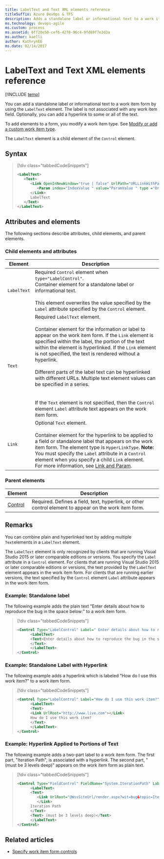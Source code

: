 ```yaml
---
title: LabelText and Text XML elements reference 
titleSuffix: Azure DevOps & TFS
description: Adds a standalone label or informational text to a work item form by using the LabelText element
ms.technology: devops-agile
ms.custom: process
ms.assetid: 6ff20e50-cef6-4278-96c4-9fd69f7e2d3a
ms.author: kaelli
author: KathrynEE
ms.date: 02/14/2017
---
```


# LabelText and Text XML elements reference

[!INCLUDE [temp](../../includes/customization-phase-0-and-1-plus-version-header.md)] 

You can add a standalone label or informational text to a work item form by using the `LabelText` element. The label is not associated with any work item field. Optionally, you can add a hyperlink to some or all of the text.  
  
To add elements to a form, you modify a work item type. See [Modify or add a custom work item type](../add-modify-wit.md).  
  
The `LabelText` element is a child element of the `Control` element.  
  
 
## Syntax  
  
> [!div class="tabbedCodeSnippets"]
> ```XML
> <LabelText>  
>    <Text>  
>       <Link OpenInNewWindow="true | false" UrlPath="URLLinkWithParameters">  
>          <Param index="IndexValue " value="ParamValue " type ="Original | Current"/>  
>       </Link>  
>       LabelText  
>    </Text>  
> </LabelText>  
> ```  
  
## Attributes and elements  
 The following sections describe attributes, child elements, and parent elements.  
  
### Child elements and attributes  
  
|Element|Description|  
|-------------|-----------------|  
|`LabelText`|Required `Control` element when `type="LabelControl"`.<br /> Container element for a standalone label or informational text. <br /><br /> This element overwrites the value specified by the `Label` attribute specified by the `Control` element.|  
|`Text`|Required `LabelText` element.<br /><br /> Container element for the information or label to appear on the work item form. If the `Link` element is specified within the label, the portion of the text within the element is hyperlinked. If the `Link` element is not specified, the text is rendered without a hyperlink.<br /><br /> Different parts of the label text can be hyperlinked with different URLs. Multiple text element values can be specified in a series.<br /> <br /><br /> If the `Text` element is not specified, then the `Control` element `Label` attribute text appears on the work item form.|  
|`Link`|Optional `Text` element.<br /><br /> Container element for the hyperlink to be applied to a field or standalone label that appears on the work item form. The element type is `HyperLinkType`. **Note:**  You must specify the `Label` attribute in a `Control` element when you specify a child `Link` element. <br /> For more information, see [Link and Param](link-param-xml-elements-reference.md).|  
  
### Parent elements  
  
|Element|Description|  
|-------------|-----------------|  
|[Control](control-xml-element-reference.md)|Required. Defines a field, text, hyperlink, or other control element to appear on the work item form.|  
  
## Remarks  
You can combine plain and hyperlinked text by adding multiple `Text`elements in a `LabelText` element.  
  
The `LabelText` element is only recognized by clients that are running Visual Studio 2015 or later comparable editions or versions. You specify the `Label` attribute in a `Control` element. For clients that are running Visual Studio 2015 or later comparable editions or versions, the text provided by the `LabelText` element appears in the work item form. For clients that are running earlier versions, the text specified by the `Control` element `Label` attribute appears in the work item form.  
  
### Example: Standalone label  
  
The following example adds the plain text "Enter details about how to reproduce the bug in the space below:" to a work item form.  
  
> [!div class="tabbedCodeSnippets"]
> ```XML  
> <Control Type="LabelControl" Label=" Enter details about how to reproduce the bug in the space below:">  
>       <LabelText>  
>       <Text>Enter details about how to reproduce the bug in the space below:  
>       </Text>  
>       </LabelText>  
> </Control>  
> ```  
  
### Example: Standalone Label with Hyperlink  

The following example adds a hyperlink which is labeled "How do I use this work item?" to a work item form.   
  
> [!div class="tabbedCodeSnippets"]
> ```XML 
> <Control Type="LabelControl" Label="How do I use this work item?">  
>       <LabelText>  
>       <Text>  
>       <Link UrlRoot="http://www.live.com"></Link>  
>       How do I use this work item?  
>       </Text>  
>       </LabelText>  
> </Control>  
> ```  
  
### Example: Hyperlink Applied to Portions of Text  
  
The following example adds a two-part label to a work item form. The first part, "Iteration Path", is associated with a hyperlink. The second part, "(must be 3 levels deep)" appears on the work item form as plain text.  
  
> [!div class="tabbedCodeSnippets"]
> ```XML 
> <Control Type="FieldControl" FieldName="System.IterationPath" LabelPosition="Left">  
>       <LabelText>  
>       <Text>  
>          <Link UrlRoot="@WssSiteUrl/render.aspx?wit=bug&topic=Iteration">  
>          </Link>  
>       Iteration Path  
>       </Text>  
>       <Text> (must be 3 levels deep)</Text>  
>       </LabelText>  
> </Control>  
> ```  

## Related articles  
- [Specify work item form controls](specify-work-item-form-controls.md)
